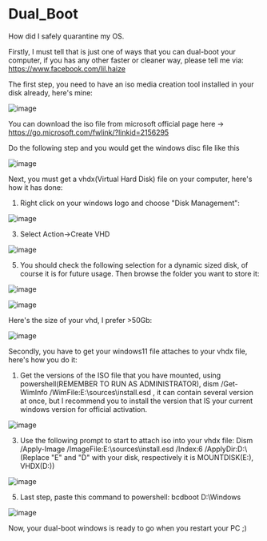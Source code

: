 # Dual_Boot
How did I safely quarantine my OS.

Firstly, I must tell that is just one of ways that you can dual-boot your computer, if you has any other faster or cleaner way, please tell me via: https://www.facebook.com/lil.haize


The first step, you need to have an iso media creation tool installed in your disk already, here's mine:

![image](https://github.com/user-attachments/assets/573dde7e-716e-4372-87d3-331595ba6b0b)

You can download the iso file from microsoft official page here -> https://go.microsoft.com/fwlink/?linkid=2156295

Do the following step and you would get the windows disc file like this

![image](https://github.com/user-attachments/assets/05572343-db1c-4464-a54e-22bad0581d2f)

Next, you must get a vhdx(Virtual Hard Disk) file on your computer, here's how it has done:
1. Right click on your windows logo and choose "Disk Management":

![image](https://github.com/user-attachments/assets/06b8725b-3cf1-463c-8fbc-b058f64bbe52)

3. Select Action->Create VHD
   
![image](https://github.com/user-attachments/assets/f49077ab-136b-4a40-a9ee-4a5132189684)

5. You should check the following selection for a dynamic sized disk, of course it is for future usage. Then browse the folder you want to store it:
   
![image](https://github.com/user-attachments/assets/14e3fd3d-f1e5-4edf-92ec-dad29ab3c063)

![image](https://github.com/user-attachments/assets/97fc6803-c605-4031-93fc-a4495419cb84)

   Here's the size of your vhd, I prefer >50Gb:

   
![image](https://github.com/user-attachments/assets/13c6997c-61a1-4d3e-8ae3-26029aab417a)

Secondly, you have to get your windows11 file attaches to your vhdx file, here's how you do it:
1. Get the versions of the ISO file that you have mounted, using powershell(REMEMBER TO RUN AS ADMINISTRATOR), dism /Get-WimInfo /WimFile:E:\sources\install.esd
 , it can contain several version at once, but I recommend you to install the version that IS your current windows version for official activation.

![image](https://github.com/user-attachments/assets/a968823f-b4fe-4d57-bc42-c6aba9969c6e)

3. Use the following prompt to start to attach iso into your vhdx file:  Dism /Apply-Image /ImageFile:E:\sources\install.esd /Index:6 /ApplyDir:D:\    (Replace "E" and "D" with your disk, respectively it is MOUNTDISK(E:), VHDX(D:))
   
![image](https://github.com/user-attachments/assets/7377a647-3e3d-4ec3-9463-f92c3f3227d1)


5. Last step, paste this command to powershell: bcdboot D:\Windows

![image](https://github.com/user-attachments/assets/c7543aa2-1125-45a8-b47f-c8be2b2051fb)

Now, your dual-boot windows is ready to go when you restart your PC ;)


